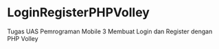# LoginRegisterPHPVolley
Tugas UAS Pemrograman Mobile 3 Membuat Login dan Register dengan PHP Volley
